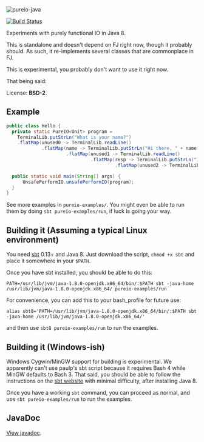 <img src="http://tmp.elrod.me/pureio.svg" alt="pureio-java" />

[![Build Status](https://travis-ci.org/CodeBlock/pureio-java.svg?branch=master)](https://travis-ci.org/CodeBlock/pureio-java)

Experiments with purely functional IO in Java 8.

This is standalone and doesn't depend on FJ right now, though it probably
should. As such, it re-implements several classes that are commonplace in FJ.

This is experimental, you probably don't want to use it right now.

That being said:

License: **BSD-2**.

## Example

```java
public class Hello {
  private static PureIO<Unit> program =
    TerminalLib.putStrLn("What is your name?")
    .flatMap(unused0 -> TerminalLib.readLine()
             .flatMap(name -> TerminalLib.putStrLn("Hi there, " + name + "! How are you?")
                      .flatMap(unused1 -> TerminalLib.readLine()
                               .flatMap(resp -> TerminalLib.putStrLn("I am also " + resp + "!")
                                        .flatMap(unused2 -> TerminalLib.exit(0))))));

  public static void main(String[] args) {
      UnsafePerformIO.unsafePerformIO(program);
  }
}
```

See more examples in `pureio-examples/`. You might even be able to run them by
doing `sbt pureio-examples/run`, if luck is going your way.

## Building it (Assuming a typical Linux environment)

You need [sbt](https://raw.githubusercontent.com/paulp/sbt-extras/master/sbt)
0.13+ and Java 8. Just download the script, `chmod +x sbt` and place it
somewhere in your `$PATH`.

Once you have sbt installed, you should be able to do this:

```
PATH=/usr/lib/jvm/java-1.8.0-openjdk.x86_64/bin/:$PATH sbt -java-home /usr/lib/jvm/java-1.8.0-openjdk.x86_64/ pureio-examples/run
```

For convenience, you can add this to your bash_profile for future use:

```
alias sbt8='PATH=/usr/lib/jvm/java-1.8.0-openjdk.x86_64/bin/:$PATH sbt -java-home /usr/lib/jvm/java-1.8.0-openjdk.x86_64/'
```

and then use `sbt8 pureio-examples/run` to run the examples.

## Building it (Windows-ish)

Windows Cygwin/MinGW support for building is experimental. We apparently can't
use paulp's sbt script because it requires Bash 4 while MinGW defaults to Bash
3. That said, you should be able to follow the instructions on the
[sbt website](http://www.scala-sbt.org/0.13/tutorial/Manual-Installation.html#Windows)
with minimal difficulty, after installing Java 8.

Once you have a working `sbt` command, you can proceed as normal, and use
`sbt pureio-examples/run` to run the examples.


## JavaDoc

[View javadoc](https://codeblock.github.io/pureio-java/).
